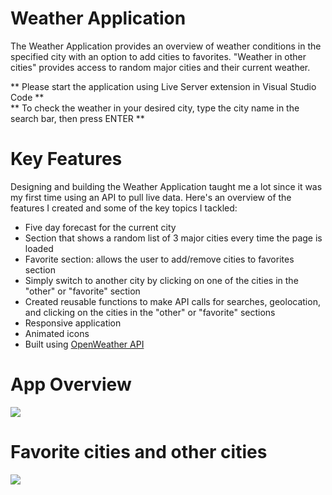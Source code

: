 # Weather Application

The Weather Application provides an overview of weather conditions in the specified city with an option to add cities to favorites. "Weather in other cities" provides access to random major cities and their current weather.

** Please start the application using Live Server extension in Visual Studio Code ** <br>
** To check the weather in your desired city, type the city name in the search bar, then press ENTER **

# Key Features

Designing and building the Weather Application taught me a lot since it was my first time using an API to pull live data. Here's an overview of the features I created and some of the key topics I tackled:

-   Five day forecast for the current city
-   Section that shows a random list of 3 major cities every time the page is loaded
-   Favorite section: allows the user to add/remove cities to favorites section
-   Simply switch to another city by clicking on one of the cities in the "other" or "favorite" section
-   Created reusable functions to make API calls for searches, geolocation, and clicking on the cities in the "other" or "favorite" sections
-   Responsive application
-   Animated icons
-   Built using <a href="https://openweathermap.org/api" target="_blank" rel="noopener noreferrer">OpenWeather API</a>

# App Overview

<a><img src="https://user-images.githubusercontent.com/117897508/230969466-e0b3ac8b-41fb-4b6d-887f-5bc34bbb3be4.png" style="max-width: 100%;"></a>

# Favorite cities and other cities

<a><img src="https://user-images.githubusercontent.com/117897508/231236690-8d8633c9-ee67-4b2d-b3fa-dd939e1804b0.png" style="max-width: 100%;"></a>
